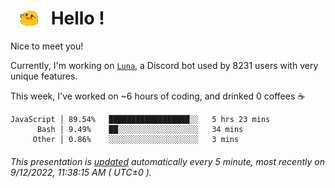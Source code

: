 <h1>   <img src="./spoinky.gif" style="vertical-align:middle;" width="30px">   Hello ! </h1>

Nice to meet you!

Currently, I'm working on <a href='https://github.com/Asgarrrr/Luna'>`Luna`</a>, a Discord bot used by 8231 users with very unique features.

This week, I've worked on ~6 hours of coding, and drinked 0 coffees ☕

```
JavaScript │ 89.54%   ██████████████████░░   5 hrs 23 mins
      Bash │ 9.49%    ██░░░░░░░░░░░░░░░░░░   34 mins
     Other │ 0.86%    ░░░░░░░░░░░░░░░░░░░░   3 mins
```

###### This presentation is [updated](https://github.com/Asgarrrr) automatically every 5 minute, most recently on 9/12/2022, 11:38:15 AM ( UTC±0 ).